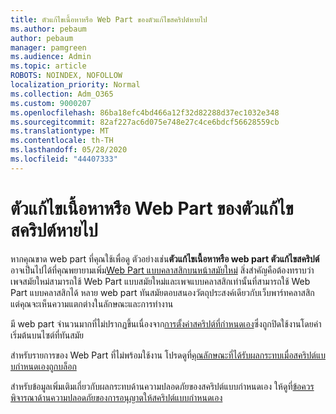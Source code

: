 ```yaml
---
title: ตัวแก้ไขเนื้อหาหรือ Web Part ของตัวแก้ไขสคริปต์หายไป
ms.author: pebaum
author: pebaum
manager: pamgreen
ms.audience: Admin
ms.topic: article
ROBOTS: NOINDEX, NOFOLLOW
localization_priority: Normal
ms.collection: Adm_O365
ms.custom: 9000207
ms.openlocfilehash: 86ba18efc4bd466a12f32d82288d37ec1032e348
ms.sourcegitcommit: 82af227ac6d075e748e27c4ce6bdcf56628559cb
ms.translationtype: MT
ms.contentlocale: th-TH
ms.lasthandoff: 05/28/2020
ms.locfileid: "44407333"
---
```

# <a name="content-editor-or-script-editor-web-parts-are-missing"></a>ตัวแก้ไขเนื้อหาหรือ Web Part ของตัวแก้ไขสคริปต์หายไป

หากคุณขาด web part ที่คุณใช้เพื่อดู ตัวอย่างเช่น**ตัวแก้ไขเนื้อหาหรือ web part ตัวแก้ไขสคริปต์**อาจเป็นไปได้ที่คุณพยายามเพิ่ม[Web Part แบบคลาสสิกบนหน้าสมัยใหม่](https://support.office.com/article/classic-and-modern-web-part-experiences-3fdae6c3-8fc1-49ab-8708-8c104b882e64) สิ่งสําคัญคือต้องทราบว่าเพจสมัยใหม่สามารถใช้ Web Part แบบสมัยใหม่และเพจแบบคลาสสิกเท่านั้นที่สามารถใช้ Web Part แบบคลาสสิกได้ หลาย web part ทันสมัยตอบสนองวัตถุประสงค์เดียวกับเว็บพาร์ทคลาสสิก แต่คุณจะเห็นความแตกต่างในลักษณะและการทํางาน

มี web part จํานวนมากที่ไม่ปรากฏขึ้นเนื่องจาก[การตั้งค่าสคริปต์ที่กําหนดเอง](https://docs.microsoft.com/sharepoint/allow-or-prevent-custom-script)ซึ่งถูกปิดใช้งานโดยค่าเริ่มต้นบนไซต์ที่ทันสมัย 

สําหรับรายการของ Web Part ที่ไม่พร้อมใช้งาน โปรดดูที่[คุณลักษณะที่ได้รับผลกระทบเมื่อสคริปต์แบบกําหนดเองถูกบล็อก](https://docs.microsoft.com/sharepoint/allow-or-prevent-custom-script#features-affected-when-custom-script-is-blocked)

สําหรับข้อมูลเพิ่มเติมเกี่ยวกับผลกระทบด้านความปลอดภัยของสคริปต์แบบกําหนดเอง ให้ดูที่[ข้อควรพิจารณาด้านความปลอดภัยของการอนุญาตให้สคริปต์แบบกําหนดเอง](https://docs.microsoft.com/sharepoint/security-considerations-of-allowing-custom-script)
